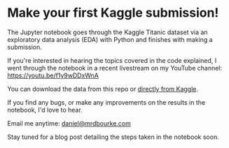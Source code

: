 # Make your first Kaggle submission!

The Jupyter notebook goes through the Kaggle Titanic dataset via an exploratory data analysis (EDA) with Python and finishes with making a submission.

If you're interested in hearing the topics covered in the code explained, I went through the notebook in a recent livestream on my YouTube channel: https://youtu.be/f1y9wDDxWnA

You can download the data from this repo or [directly from Kaggle](https://www.kaggle.com/c/titanic).

If you find any bugs, or make any improvements on the results in the notebook, I'd love to hear. 

Email me anytime: daniel@mrdbourke.com

Stay tuned for a blog post detailing the steps taken in the notebook soon.

